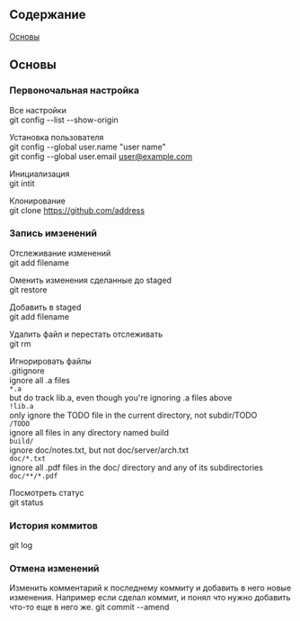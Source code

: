 ## Содержание
[Основы](#Основы)

## Основы

### Первоночальная настройка

Все настройки  
git config --list --show-origin

Установка пользователя  
git config --global user.name "user name"  
git config --global user.email user@example.com

Инициализация  
git intit

Клонирование  
git clone https://github.com/address

### Запись имзенений

Отслеживание изменений  
git add filename

Оменить изменения сделанные до staged  
git restore

Добавить в staged  
git add filename

Удалить файл и перестать отслеживать  
git rm

Игнорировать файлы  
.gitignore  
ignore all .a files  
`*.a`  
but do track lib.a, even though you're ignoring .a files above  
`!lib.a`  
only ignore the TODO file in the current directory, not subdir/TODO  
`/TODO`  
ignore all files in any directory named build  
`build/`  
ignore doc/notes.txt, but not doc/server/arch.txt  
`doc/*.txt`  
ignore all .pdf files in the doc/ directory and any of its subdirectories  
`doc/**/*.pdf`  

Посмотреть статус  
git status

### История коммитов
git log

### Отмена изменений
Изменить комментарий к последнему коммиту и добавить в него новые изменения. Например если сделал коммит, и понял что нужно добавить что-то еще в него же.
git commit --amend
